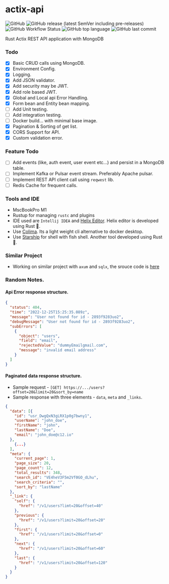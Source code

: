 # actix-api
![GitHub](https://img.shields.io/github/license/b-palaniappan/actix-api)
![GitHub release (latest SemVer including pre-releases)](https://img.shields.io/github/v/release/b-palaniappan/actix-api?include_prereleases)
![GitHub Workflow Status](https://img.shields.io/github/actions/workflow/status/b-palaniappan/actix-api/rust.yml)
![GitHub top language](https://img.shields.io/github/languages/top/b-palaniappan/actix-api)
![GitHub last commit](https://img.shields.io/github/last-commit/b-palaniappan/actix-api)

Rust Actix REST API application with MongoDB

### Todo

- [x] Basic CRUD calls using MongoDB.
- [x] Environment Config.
- [x] Logging.
- [x] Add JSON validator.
- [x] Add security may be JWT.
- [x] Add role based JWT.
- [x] Global and Local api Error Handling.
- [x] Form bean and Entity bean mapping.
- [ ] Add Unit testing.
- [ ] Add integration testing.
- [ ] Docker build... with minimal base image.
- [x] Pagination & Sorting of get list.
- [x] CORS Support for API.
- [x] Custom validation error. 

### Feature Todo
- [ ] Add events (like, auth event, user event etc...) and persist in a MongoDB table.
- [ ] Implement Kafka or Pulsar event stream. Preferably Apache pulsar.
- [ ] Implement REST API client call using `reqwest` lib.
- [ ] Redis Cache for frequent calls.

### Tools and IDE
- MscBookPro M1
- Rustup for managing `rustc` and plugins
- IDE used are `Intellij IDEA` and [Helix Editor](https://helix-editor.com/). Helix editor is developed using Rust 🦀.
- Use [Colima](https://github.com/abiosoft/colima). Its a light weight cli alternative to docker desktop.
- Use [Starship](https://github.com/starship/starship) for shell with fish shell. Another tool developed using Rust 🦀.

### Similar Project
- Working on similar project with `axum` and `sqlx`, the srouce code is [here](https://github.com/b-palaniappan/axum-api)

### Random Notes.

#### Api Error response structure.

```json
{
  "status": 404,
  "time": "2022-12-25T15:25:35.089z",
  "message": "User not found for id - 2893f9283uo2",
  "debugMessage": "User not found for id - 2893f9283uo2",
  "subErrors": [
    {
      "object": "users",
      "field": "email",
      "rejectedValue": "dummyEmailgmail.com",
      "message": "invalid email address"
    }
  ]
}
```

#### Paginated data response structure.
* Sample request - `[GET] https://.../users?offset=20&limit=20&sort_by=name`
* Sample response with three elements - `data`, `meta` and `_links`.
```json
{
  "data": [{
    "id": "usr_DwgQxN3gLRX1p0g7bwny1",
    "userName": "john_doe",
    "firstName": "john",
    "lastName": "Doe",
    "email": "john_doe@c12.io"
  },
    {...}
  ],
  "meta": {
    "current_page": 1,
    "page_size": 20,
    "page_count": 12,
    "total_results": 348,
    "search_id": "VE4heV3F5m2Vf0GO_dLhu",
    "search_criteria": "",
    "sort_by": "lastName"
  },
  "_link": {
    "self": {
      "href": "/v1/users?limt=20&offset=40"
    },
    "previous": {
      "href": "/v1/users?limit=20&offset=20"
    },
    "first": {
      "href": "/v1/users?limit=20&offset=0"
    },
    "next": {
      "href": "/v1/users?limit=20&offset=60"
    },
    "last": {
      "href": "/v1/users?limit=20&offset=120"
    }
  }
}
```

